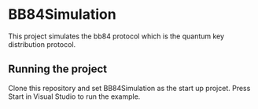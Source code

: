 # BB84Simulation
This project simulates the bb84 protocol which is the quantum key distribution protocol.

## Running the project
Clone this repository and set BB84Simulation as the start up projcet. Press Start in Visual Studio to run the example.
